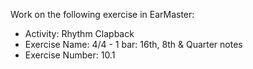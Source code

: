 Work on the following exercise in EarMaster:
- Activity: Rhythm Clapback
- Exercise Name: 4/4 - 1 bar: 16th, 8th & Quarter notes
- Exercise Number: 10.1
